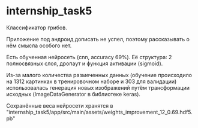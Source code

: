 # internship_task5

Классификатор грибов.

Приложение под андроид дописать не успел, поэтому рассказывать о нём смысла особого нет. 

Есть обученная нейросеть (cnn, accuracy 69%). Её структура: 2 полносвязных слоя, дропаут и функция активации (sigmoid).

Из-за малого количества размеченных данных (обучение происходило на 1312 картинках в тренировочном наборе и 303 для валидации)
использовалась генерация новых изображений путём трансформации исходных (ImageDataGenerator в библиотеке keras).

Сохранённые веса нейросети хранятся в "internship_task5/app/src/main/assets/weights_improvement_12_0.69.hdf5.pb"
